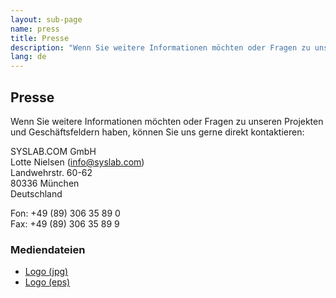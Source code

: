 ```yaml
---
layout: sub-page
name: press
title: Presse
description: "Wenn Sie weitere Informationen möchten oder Fragen zu unseren Projekten und Geschäftsfeldern haben, können Sie uns direkt zu kontaktieren."
lang: de
---
```


<section id="press">
<div class="container">
<h1>Presse</h1>


<p>Wenn Sie weitere Informationen möchten oder Fragen zu unseren Projekten und Geschäftsfeldern haben, können Sie uns gerne direkt kontaktieren:</p>

<p>
SYSLAB.COM GmbH<br>
Lotte Nielsen (<a href="mailto:info@syslab.com">info@syslab.com</a>) <br>
Landwehrstr. 60-62<br>
80336 München<br>
Deutschland</p>

<p>Fon:  +49 (89) 306 35 89 0<br>
Fax: +49 (89) 306 35 89 9
</p>

<h3>Mediendateien</h3>
<ul>
    <li><a href="/media/logo_syslabcom.jpg">Logo  (jpg)</a></li>
    <li><a href="/media/logo_syslabcom.eps">Logo  (eps)</a></li>
</ul>

</div>
</section>
